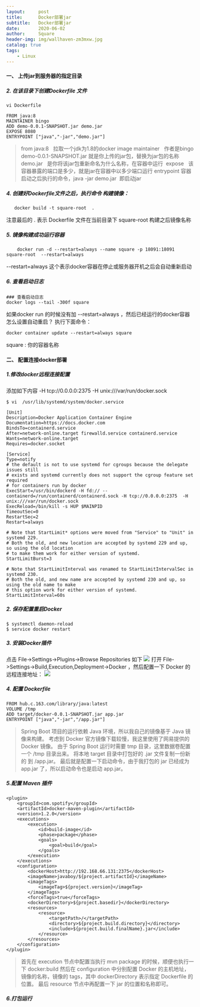 ```yaml
---
layout:     post
title:      Docker部署jar
subtitle:   Docker部署jar
date:       2020-06-02
author:     Square
header-img: img/wallhaven-zm3mxw.jpg
catalog: true
tags:
    - Linux
---
```



#### 一、 上传jar到服务器的指定目录
##### 2. 在该目录下创建Dockerfile 文件
```
vi Dockerfile

FROM java:8
MAINTAINER bingo
ADD demo-0.0.1-SNAPSHOT.jar demo.jar
EXPOSE 8080
ENTRYPOINT ["java","-jar","demo.jar"]

```
> from java:8              拉取一个jdk为1.8的docker image
> maintainer               作者是bingo
> demo-0.0.1-SNAPSHOT.jar  就是你上传的jar包，替换为jar包的名称
> demo.jar                 是你将该jar包重新命名为什么名称，在容器中运行
>  expose                  该容器暴露的端口是多少，就是jar在容器中以多少端口运行
> entrypoint               容器启动之后执行的命令，java -jar demo.jar  即启动jar

##### 4. 创建好Dockerfile文件之后，执行命令 构建镜像：
```
   docker build -t square-root  .
```
注意最后的 .  表示 Dockerfile 文件在当前目录下
square-root  构建之后镜像名称
##### 5. 镜像构建成功运行容器
```
    docker run -d --restart=always --name square -p 18091:18091  square-root  --restart=always
```
 --restart=always 这个表示docker容器在停止或服务器开机之后会自动重新启动
##### 6. 查看启动日志
```
### 查看启动日志
docker logs --tail -300f square  
```
如果docker run 的时候没有加 --restart=always ，然后已经运行的docker容器怎么设置自动重启？ 执行下面命令：
```
docker container update --restart=always square
```
square : 你的容器名称

#### 二、 配置连接docker部署
##### 1.修改docker远程连接配置
添加如下内容
-H tcp://0.0.0.0:2375  -H unix:///var/run/docker.sock
```
$ vi  /usr/lib/systemd/system/docker.service 

[Unit]
Description=Docker Application Container Engine
Documentation=https://docs.docker.com
BindsTo=containerd.service
After=network-online.target firewalld.service containerd.service
Wants=network-online.target
Requires=docker.socket

[Service]
Type=notify
# the default is not to use systemd for cgroups because the delegate issues still
# exists and systemd currently does not support the cgroup feature set required
# for containers run by docker
ExecStart=/usr/bin/dockerd -H fd:// --containerd=/run/containerd/containerd.sock -H tcp://0.0.0.0:2375  -H unix:///var/run/docker.sock
ExecReload=/bin/kill -s HUP $MAINPID
TimeoutSec=0
RestartSec=2
Restart=always

# Note that StartLimit* options were moved from "Service" to "Unit" in systemd 229.
# Both the old, and new location are accepted by systemd 229 and up, so using the old location
# to make them work for either version of systemd.
StartLimitBurst=3

# Note that StartLimitInterval was renamed to StartLimitIntervalSec in systemd 230.
# Both the old, and new name are accepted by systemd 230 and up, so using the old name to make
# this option work for either version of systemd.
StartLimitInterval=60s

```
##### 2. 保存配置重启Docker
```
$ systemctl daemon-reload    
$ service docker restart 
```
##### 3. 安装Docker插件
点击 File->Settings->Plugins->Browse Repositories 如下
![](https://alwaysfaith.github.io/img/hash/v2-3b5d910a510a359c0a0c69cb135b4996_720w.jpg)
打开 File->Settings->Build,Execution,Deployment->Docker ，然后配置一下 Docker 的远程连接地址：
![](https://alwaysfaith.github.io/img/hash/v2-3b5d910a510a359c0a0c69cb135b4996_720w.jpg)
##### 4. 配置 Dockerfile
```
FROM hub.c.163.com/library/java:latest
VOLUME /tmp
ADD target/docker-0.0.1-SNAPSHOT.jar app.jar
ENTRYPOINT ["java","-jar","/app.jar"]
```
> Spring Boot 项目的运行依赖 Java 环境，所以我自己的镜像基于 Java 镜像来构建。
> 考虑到 Docker 官方镜像下载较慢，我这里使用了网易提供的 Docker 镜像。
> 由于 Spring Boot 运行时需要 tmp 目录，这里数据卷配置一个 /tmp 目录出来。
> 将本地 target 目录中打包好的 .jar 文件复制一份新的 到 /app.jar。
> 最后就是配置一下启动命令，由于我打包的 jar 已经成为 app.jar 了，所以启动命令也是启动 app.jar。

##### 5.配置 Maven 插件
```
<plugin>
    <groupId>com.spotify</groupId>
    <artifactId>docker-maven-plugin</artifactId>
    <version>1.2.0</version>
    <executions>
        <execution>
            <id>build-image</id>
            <phase>package</phase>
            <goals>
                <goal>build</goal>
            </goals>
        </execution>
    </executions>
    <configuration>
        <dockerHost>http://192.168.66.131:2375</dockerHost>
        <imageName>javaboy/${project.artifactId}</imageName>
        <imageTags>
            <imageTag>${project.version}</imageTag>
        </imageTags>
        <forceTags>true</forceTags>
        <dockerDirectory>${project.basedir}</dockerDirectory>
        <resources>
            <resource>
                <targetPath>/</targetPath>
                <directory>${project.build.directory}</directory>
                <include>${project.build.finalName}.jar</include>
            </resource>
        </resources>
    </configuration>
</plugin>

```
> 首先在 execution 节点中配置当执行 mvn package 的时候，顺便也执行一下 docker:build
> 然后在 configuration 中分别配置 Docker 的主机地址，镜像的名称，镜像的 tags，其中 dockerDirectory 表示指定 Dockerfile 的位置。
> 最后 resource 节点中再配置一下 jar 的位置和名称即可。

##### 6.打包运行

